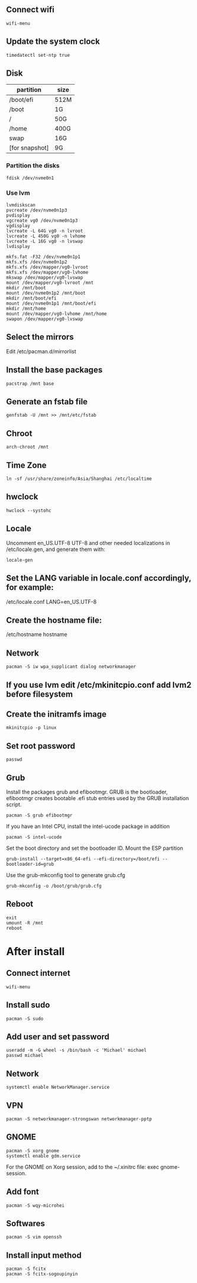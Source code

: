 
## Connect wifi
```
wifi-menu
```

## Update the system clock
```
timedatectl set-ntp true
```

## Disk
partition | size
---|---
/boot/efi | 512M
/boot | 1G
/ | 50G
/home | 400G
swap | 16G
[for snapshot] | 9G 

### Partition the disks
```
fdisk /dev/nvme0n1
```

### Use lvm
```
lvmdiskscan
pvcreate /dev/nvme0n1p3
pvdisplay
vgcreate vg0 /dev/nvme0n1p3
vgdisplay
lvcreate -L 64G vg0 -n lvroot
lvcreate -L 450G vg0 -n lvhome
lvcreate -L 16G vg0 -n lvswap
lvdisplay

mkfs.fat -F32 /dev/nvme0n1p1
mkfs.xfs /dev/nvme0n1p2
mkfs.xfs /dev/mapper/vg0-lvroot
mkfs.xfs /dev/mapper/vg0-lvhome
mkswap /dev/mapper/vg0-lvswap
mount /dev/mapper/vg0-lvroot /mnt
mkdir /mnt/boot
mount /dev/nvme0n1p2 /mnt/boot
mkdir /mnt/boot/efi
mount /dev/nvme0n1p1 /mnt/boot/efi
mkdir /mnt/home
mount /dev/mapper/vg0-lvhome /mnt/home
swapon /dev/mapper/vg0-lvswap
```

## Select the mirrors
Edit /etc/pacman.d/mirrorlist

## Install the base packages
```
pacstrap /mnt base
```

## Generate an fstab file
```
genfstab -U /mnt >> /mnt/etc/fstab
```

## Chroot
```
arch-chroot /mnt
```

## Time Zone
```
ln -sf /usr/share/zoneinfo/Asia/Shanghai /etc/localtime
```

## hwclock
```
hwclock --systohc
```

## Locale
Uncomment en_US.UTF-8 UTF-8 and other needed localizations in /etc/locale.gen, and generate them with:
```
locale-gen
```

## Set the LANG variable in locale.conf accordingly, for example:
/etc/locale.conf
LANG=en_US.UTF-8

## Create the hostname file:
/etc/hostname
hostname

## Network
```
pacman -S iw wpa_supplicant dialog networkmanager
```

## If you use lvm edit /etc/mkinitcpio.conf add lvm2 before filesystem

## Create the initramfs image
```
mkinitcpio -p linux
```

## Set root password
```
passwd
```

## Grub
Install the packages grub and efibootmgr. GRUB is the bootloader, efibootmgr creates bootable .efi stub entries used by the GRUB installation script.
```
pacman -S grub efibootmgr 
```

If you have an Intel CPU, install the intel-ucode package in addition
```
pacman -S intel-ucode 
```

Set the boot directory and set the bootloader ID. Mount the ESP partition 
```
grub-install --target=x86_64-efi --efi-directory=/boot/efi --bootloader-id=grub
```
Use the grub-mkconfig tool to generate grub.cfg
```
grub-mkconfig -o /boot/grub/grub.cfg
```

## Reboot
```
exit
umount -R /mnt
reboot
```

# After install

## Connect internet
```
wifi-menu
```

## Install sudo
```
pacman -S sudo
```

## Add user and set password
```
useradd -m -G wheel -s /bin/bash -c 'Michael' michael
passwd michael
```

## Network
```
systemctl enable NetworkManager.service
```

## VPN
```
pacman -S networkmanager-strongswan networkmanager-pptp
```

## GNOME
```
pacman -S xorg gnome
systemctl enable gdm.service
```

For the GNOME on Xorg session, add to the ~/.xinitrc file: exec gnome-session.

## Add font
```
pacman -S wqy-microhei
```

## Softwares
```
pacman -S vim openssh
```

## Install input method
```
pacman -S fcitx
pacman -S fcitx-sogoupinyin
```
